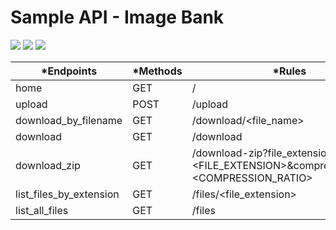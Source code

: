 # Sample API - Image Bank 
<p align="left">
<img src="https://img.shields.io/static/v1?style=plastic&logo=python&label=Python&message=3.6&color=blue"/>
<img src="https://img.shields.io/static/v1?style=plastic&logo=linux&label=Linux&message=Shell&color=lightgrey"/>
<img src="https://img.shields.io/static/v1?style=plastic&logo=html5&label=HTML5&message= &color=red"/>
</p>

  
|*Endpoints              | *Methods | *Rules |
|------------------------|----------|-----------|
|home                    |GET       |/|
|upload                  |POST      |/upload|
|download_by_filename    |GET       |/download/<file_name>|
|download                |GET       |/download|
|download_zip            |GET       |/download-zip?file_extension=<FILE_EXTENSION>&compression_ratio=<COMPRESSION_RATIO>|
|list_files_by_extension |GET       |/files/<file_extension>|
|list_all_files          |GET       |/files|
